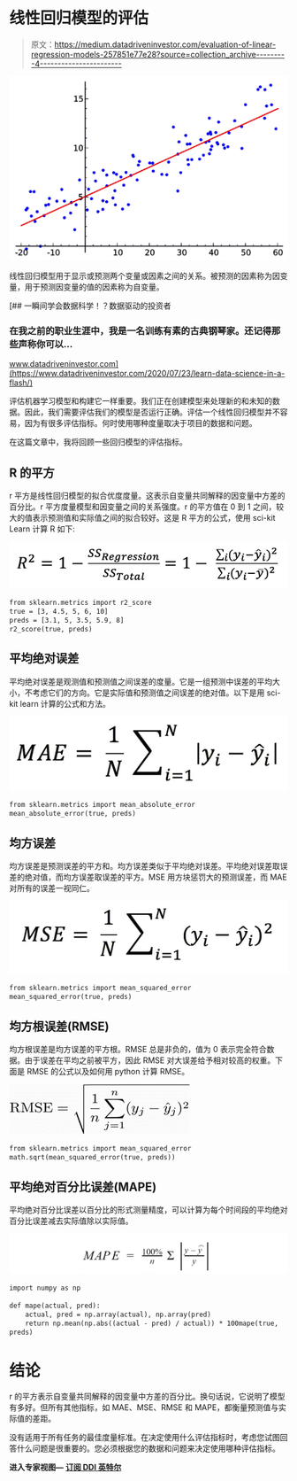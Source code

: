 # 线性回归模型的评估

> 原文：<https://medium.datadriveninvestor.com/evaluation-of-linear-regression-models-257851e77e28?source=collection_archive---------4----------------------->

![](img/e99868492452259f66e4a8c1a3789c9c.png)

线性回归模型用于显示或预测两个变量或因素之间的关系。被预测的因素称为因变量，用于预测因变量的值的因素称为自变量。

[](https://www.datadriveninvestor.com/2020/07/23/learn-data-science-in-a-flash/) [## 一瞬间学会数据科学！？数据驱动的投资者

### 在我之前的职业生涯中，我是一名训练有素的古典钢琴家。还记得那些声称你可以…

www.datadriveninvestor.com](https://www.datadriveninvestor.com/2020/07/23/learn-data-science-in-a-flash/) 

评估机器学习模型和构建它一样重要。我们正在创建模型来处理新的和未知的数据。因此，我们需要评估我们的模型是否运行正确。评估一个线性回归模型并不容易，因为有很多评估指标。何时使用哪种度量取决于项目的数据和问题。

在这篇文章中，我将回顾一些回归模型的评估指标。

## R 的平方

r 平方是线性回归模型的拟合优度度量。这表示自变量共同解释的因变量中方差的百分比。r 平方度量模型和因变量之间的关系强度。r 的平方值在 0 到 1 之间，较大的值表示预测值和实际值之间的拟合较好。这是 R 平方的公式，使用 sci-kit Learn 计算 R 如下:

![](img/84e1c48001b3d321a508f926f46d4442.png)

```
from sklearn.metrics import r2_score
true = [3, 4.5, 5, 6, 10]
preds = [3.1, 5, 3.5, 5.9, 8]
r2_score(true, preds)
```

## 平均绝对误差

平均绝对误差是观测值和预测值之间误差的度量。它是一组预测中误差的平均大小，不考虑它们的方向。它是实际值和预测值之间误差的绝对值。以下是用 sci-kit learn 计算的公式和方法。

![](img/4407e641a36f1a049bc09ce55bcbbaf5.png)

```
from sklearn.metrics import mean_absolute_error
mean_absolute_error(true, preds)
```

## 均方误差

均方误差是预测误差的平方和。均方误差类似于平均绝对误差。平均绝对误差取误差的绝对值，而均方误差取误差的平方。MSE 用方块惩罚大的预测误差，而 MAE 对所有的误差一视同仁。

![](img/8df048f33927ee8e1b7bcc076c6da8e0.png)

```
from sklearn.metrics import mean_squared_error
mean_squared_error(true, preds)
```

## 均方根误差(RMSE)

均方根误差是均方误差的平方根。RMSE 总是非负的，值为 0 表示完全符合数据。由于误差在平均之前被平方，因此 RMSE 对大误差给予相对较高的权重。下面是 RMSE 的公式以及如何用 python 计算 RMSE。

![](img/87023297dc1a7c963bf212b132c28c63.png)

```
from sklearn.metrics import mean_squared_error
math.sqrt(mean_squared_error(true, preds))
```

## 平均绝对百分比误差(MAPE)

平均绝对百分比误差以百分比的形式测量精度，可以计算为每个时间段的平均绝对百分比误差减去实际值除以实际值。

![](img/ede75d2b44f47cdb8b00dfedfe1cd0f1.png)

```
import numpy as np

def mape(actual, pred): 
    actual, pred = np.array(actual), np.array(pred)
    return np.mean(np.abs((actual - pred) / actual)) * 100mape(true, preds)
```

# 结论

r 的平方表示自变量共同解释的因变量中方差的百分比。换句话说，它说明了模型有多好。但所有其他指标，如 MAE、MSE、RMSE 和 MAPE，都衡量预测值与实际值的差距。

没有适用于所有任务的最佳度量标准。在决定使用什么评估指标时，考虑您试图回答什么问题是很重要的。您必须根据您的数据和问题来决定使用哪种评估指标。

**进入专家视图—** [**订阅 DDI 英特尔**](https://datadriveninvestor.com/ddi-intel)